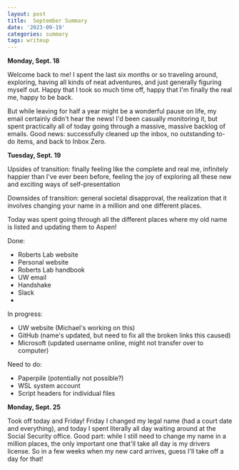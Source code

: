 ```yaml
---
layout: post
title:  September Summary
date: '2023-09-19'
categories: summary
tags: writeup
---
```


**Monday, Sept. 18**

Welcome back to me! I spent the last six months or so traveling around, exploring, having all kinds of neat adventures, and just generally figuring myself out. Happy that I took so much time off, happy that I'm finally the real me, happy to be back. 

But while leaving for half a year might be a wonderful pause on life, my email certainly didn't hear the news! I'd been casually monitoring it, but spent practically all of today going through a massive, massive backlog of emails. Good news: successfully cleaned up the inbox, no outstanding to-do items, and back to Inbox Zero.

**Tuesday, Sept. 19**

Upsides of transition: finally feeling like the complete and real me, infinitely happier than I've ever been before, feeling the joy of exploring all these new and exciting ways of self-presentation

Downsides of transition: general societal disapproval, the realization that it involves changing your name in a million and one different places.

Today was spent going through all the different places where my old name is listed and updating them to Aspen!

Done:
- Roberts Lab website
- Personal website
- Roberts Lab handbook
- UW email
- Handshake
- Slack
- 

In progress:
- UW website (Michael's working on this)
- GitHub (name's updated, but need to fix all the broken links this caused)
- Microsoft (updated username online, might not transfer over to computer)

Need to do:
- Paperpile (potentially not possible?)
- WSL system account
- Script headers for individual files

**Monday, Sept. 25**

Took off today and Friday! Friday I changed my legal name (had a court date and everything), and today I spent literally all day waiting around at the Social Security office. Good part: while I still need to change my name in a million places, the only important one that'll take all day is my drivers license. So in a few weeks when my new card arrives, guess I'll take off a day for that!